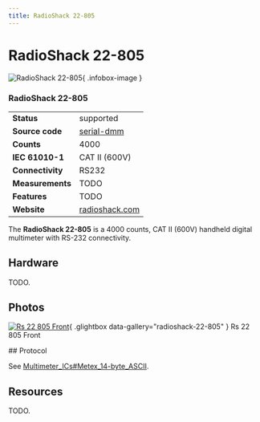 ```yaml
---
title: RadioShack 22-805
---
```


# RadioShack 22-805

<div class="infobox" markdown>

![RadioShack 22-805](./img/Rs_22-805_front.jpg){ .infobox-image }

### RadioShack 22-805

| | |
|---|---|
| **Status** | supported |
| **Source code** | [serial-dmm](https://github.com/OpenTraceLab/OpenTraceCapture/tree/main/src/hardware/serial-dmm) |
| **Counts** | 4000 |
| **IEC 61010-1** | CAT II (600V) |
| **Connectivity** | RS232 |
| **Measurements** | TODO |
| **Features** | TODO |
| **Website** | [radioshack.com](http://support.radioshack.com/productinfo/DocumentResults.asp?sku_id=22-805&amp;Name=Meters%20and%20Scopes&amp;Reuse=N) |

</div>

The **RadioShack 22-805** is a 4000 counts, CAT II (600V) handheld digital multimeter with RS-232 connectivity.

## Hardware

TODO.

## Photos

<div class="photo-grid" markdown>

[![Rs 22 805 Front](./img/Rs_22-805_front.jpg)](./img/Rs_22-805_front.png "Rs 22 805 Front"){ .glightbox data-gallery="radioshack-22-805" }
<span class="caption">Rs 22 805 Front</span>

</div>
## Protocol

See [Multimeter_ICs#Metex_14-byte_ASCII](https://sigrok.org/wiki/Multimeter_ICs#Metex_14-byte_ASCII).

## Resources

TODO.

